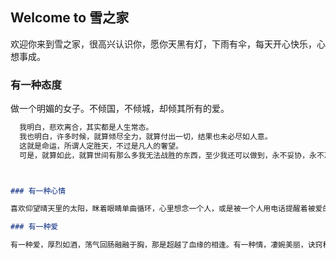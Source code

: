 ## Welcome to 雪之家

欢迎你来到雪之家，很高兴认识你，愿你天黑有灯，下雨有伞，每天开心快乐，心想事成。

### 有一种态度

 做一个明媚的女子。不倾国，不倾城，却倾其所有的爱。

```markdown
  我明白，悲欢离合，其实都是人生常态。
  我也明白，许多时候，就算倾尽全力，就算付出一切，结果也未必尽如人意。
  这就是命运，所谓人定胜天，不过是凡人的奢望。
  可是，就算如此，就算世间有那么多我无法战胜的东西，至少我还可以做到，永不妥协，永不忘记。



### 有一种心情

喜欢仰望晴天里的太阳，眯着眼睛单曲循环，心里想念一个人，或是被一个人用电话提醒着被爱的甜蜜，没有什么，生活的原样就是如此，活的精致。不粗糙单调。文字，音乐，安静的键盘的声音，似乎一生的光阴就这样温暖的流过了。流淌的是歌，在心底沉淀成如诗的行板，一行行，一段段，温馨如蜜。

### 有一种爱

有一种爱，厚烈如酒，荡气回肠融融于胸，那是超越了血缘的相逢。有一种情，凄婉美丽，诀窍秋水如幻如梦，那是跨越了因果的牵动。摇晃所有记忆，数捻相处历程，也许今世有爱却无爱，也许今世有情却无情。一生能有几份情，问遍千世百代，有谁说得清?似乎只有：一人，一梦，一激灵。
